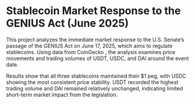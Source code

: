 # Stablecoin Market Response to the GENIUS Act (June 2025)

This project analyzes the immediate market response to the U.S. Senate’s passage of the GENIUS Act on June 17, 2025, which aims to regulate stablecoins. Using data from CoinGecko
, the analysis examines price movements and trading volumes of USDT, USDC, and DAI around the event date.

Results show that all three stablecoins maintained their $1 peg, with USDC showing the most consistent price stability. USDT recorded the highest trading volume and DAI remained relatively unchanged, indicating limited short-term market impact from the legislation.
